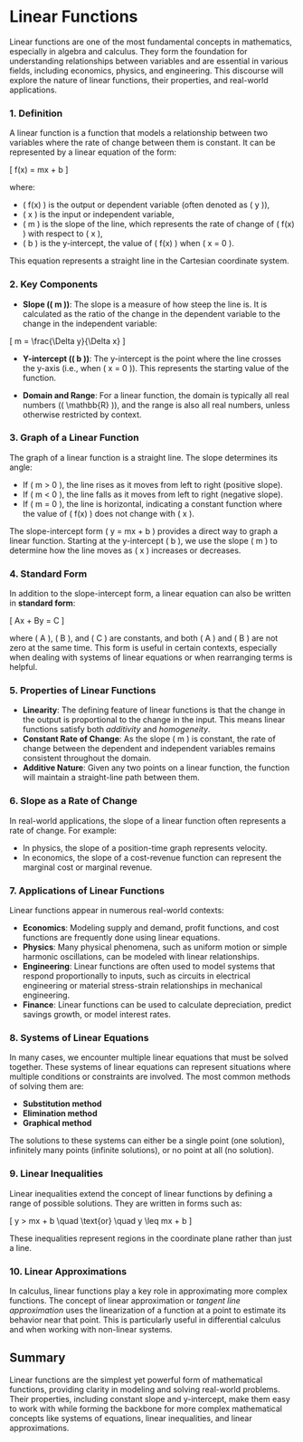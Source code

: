 # Linear Functions

Linear functions are one of the most fundamental concepts in mathematics, especially in algebra and calculus. They form the foundation for understanding relationships between variables and are essential in various fields, including economics, physics, and engineering. This discourse will explore the nature of linear functions, their properties, and real-world applications.

### 1. **Definition**
A linear function is a function that models a relationship between two variables where the rate of change between them is constant. It can be represented by a linear equation of the form:

\[
f(x) = mx + b
\]

where:

- \( f(x) \) is the output or dependent variable (often denoted as \( y \)),
- \( x \) is the input or independent variable,
- \( m \) is the slope of the line, which represents the rate of change of \( f(x) \) with respect to \( x \),
- \( b \) is the y-intercept, the value of \( f(x) \) when \( x = 0 \).

This equation represents a straight line in the Cartesian coordinate system.

### 2. **Key Components**
   - **Slope (\( m \))**: The slope is a measure of how steep the line is. It is calculated as the ratio of the change in the dependent variable to the change in the independent variable:

\[
m = \frac{\Delta y}{\Delta x}
\]

   - **Y-intercept (\( b \))**: The y-intercept is the point where the line crosses the y-axis (i.e., when \( x = 0 \)). This represents the starting value of the function.

   - **Domain and Range**: For a linear function, the domain is typically all real numbers (\( \mathbb{R} \)), and the range is also all real numbers, unless otherwise restricted by context.

### 3. **Graph of a Linear Function**

The graph of a linear function is a straight line. The slope determines its angle:
- If \( m > 0 \), the line rises as it moves from left to right (positive slope).
- If \( m < 0 \), the line falls as it moves from left to right (negative slope).
- If \( m = 0 \), the line is horizontal, indicating a constant function where the value of \( f(x) \) does not change with \( x \).

The slope-intercept form \( y = mx + b \) provides a direct way to graph a linear function. Starting at the y-intercept \( b \), we use the slope \( m \) to determine how the line moves as \( x \) increases or decreases.

### 4. **Standard Form**

In addition to the slope-intercept form, a linear equation can also be written in **standard form**:

\[
Ax + By = C
\]

where \( A \), \( B \), and \( C \) are constants, and both \( A \) and \( B \) are not zero at the same time. This form is useful in certain contexts, especially when dealing with systems of linear equations or when rearranging terms is helpful.

### 5. **Properties of Linear Functions**

   - **Linearity**: The defining feature of linear functions is that the change in the output is proportional to the change in the input. This means linear functions satisfy both *additivity* and *homogeneity*.
   - **Constant Rate of Change**: As the slope \( m \) is constant, the rate of change between the dependent and independent variables remains consistent throughout the domain.
   - **Additive Nature**: Given any two points on a linear function, the function will maintain a straight-line path between them.

### 6. **Slope as a Rate of Change**

In real-world applications, the slope of a linear function often represents a rate of change. For example:
- In physics, the slope of a position-time graph represents velocity.
- In economics, the slope of a cost-revenue function can represent the marginal cost or marginal revenue.

### 7. **Applications of Linear Functions**

Linear functions appear in numerous real-world contexts:
   - **Economics**: Modeling supply and demand, profit functions, and cost functions are frequently done using linear equations.
   - **Physics**: Many physical phenomena, such as uniform motion or simple harmonic oscillations, can be modeled with linear relationships.
   - **Engineering**: Linear functions are often used to model systems that respond proportionally to inputs, such as circuits in electrical engineering or material stress-strain relationships in mechanical engineering.
   - **Finance**: Linear functions can be used to calculate depreciation, predict savings growth, or model interest rates.
  
### 8. **Systems of Linear Equations**

In many cases, we encounter multiple linear equations that must be solved together. These systems of linear equations can represent situations where multiple conditions or constraints are involved. The most common methods of solving them are:
   - **Substitution method**
   - **Elimination method**
   - **Graphical method**

The solutions to these systems can either be a single point (one solution), infinitely many points (infinite solutions), or no point at all (no solution).

### 9. **Linear Inequalities**

Linear inequalities extend the concept of linear functions by defining a range of possible solutions. They are written in forms such as:

\[
y > mx + b \quad \text{or} \quad y \leq mx + b
\]

These inequalities represent regions in the coordinate plane rather than just a line.

### 10. **Linear Approximations**

In calculus, linear functions play a key role in approximating more complex functions. The concept of linear approximation or *tangent line approximation* uses the linearization of a function at a point to estimate its behavior near that point. This is particularly useful in differential calculus and when working with non-linear systems.

## Summary

Linear functions are the simplest yet powerful form of mathematical functions, providing clarity in modeling and solving real-world problems. Their properties, including constant slope and y-intercept, make them easy to work with while forming the backbone for more complex mathematical concepts like systems of equations, linear inequalities, and linear approximations.